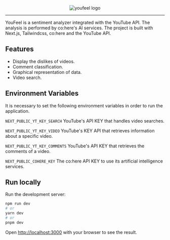 <picture style="display: flex" >
  <img style="margin: auto;" src="https://i.im.ge/2023/02/25/7SdHeW.brand.webp" alt="youfeel logo">
</picture>

<hr/>
YouFeel is a sentiment analyzer integrated with the YouTube API. The analysis is performed by co:here's AI services. The project is built with Next.js, Tailwindcss, co:here and the YouTube API.

## Features

- Display the dislikes of videos.
- Comment classification.
- Graphical representation of data.
- Video search.

## Environment Variables

It is necessary to set the following environment variables in order to run the application.

`NEXT_PUBLIC_YT_KEY_SEARCH` YouTube's API KEY that handles video searches.

`NEXT_PUBLIC_YT_KEY_VIDEO` YouTube's KEY API that retrieves information about a specific video.

`NEXT_PUBLIC_YT_KEY_COMMENTS` YouTube's API KEY that retrieves the comments of a video.

`NEXT_PUBLIC_COHERE_KEY` The co:here API KEY to use its artificial intelligence services.

## Run locally

Run the development server:

```bash
npm run dev
# or
yarn dev
# or
pnpm dev
```

Open [http://localhost:3000](http://localhost:3000) with your browser to see the result.